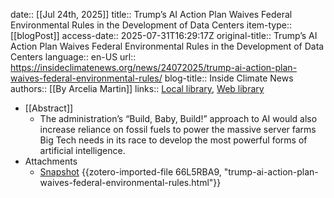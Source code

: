 date:: [[Jul 24th, 2025]]
title:: Trump’s AI Action Plan Waives Federal Environmental Rules in the Development of Data Centers
item-type:: [[blogPost]]
access-date:: 2025-07-31T16:29:17Z
original-title:: Trump’s AI Action Plan Waives Federal Environmental Rules in the Development of Data Centers
language:: en-US
url:: https://insideclimatenews.org/news/24072025/trump-ai-action-plan-waives-federal-environmental-rules/
blog-title:: Inside Climate News
authors:: [[By Arcelia Martin]]
links:: [Local library](zotero://select/library/items/GEDLIVUB), [Web library](https://www.zotero.org/users/46463/items/GEDLIVUB)

- [[Abstract]]
	- The administration’s “Build, Baby, Build!” approach to AI would also increase reliance on fossil fuels to power the massive server farms Big Tech needs in its race to develop the most powerful forms of artificial intelligence.
- Attachments
	- [Snapshot](https://insideclimatenews.org/news/24072025/trump-ai-action-plan-waives-federal-environmental-rules/) {{zotero-imported-file 66L5RBA9, "trump-ai-action-plan-waives-federal-environmental-rules.html"}}